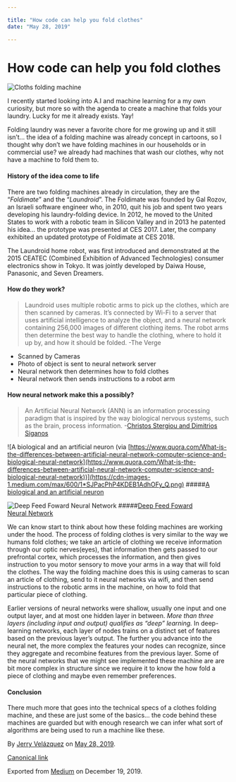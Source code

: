 ```yaml
---

title: "How code can help you fold clothes"
date: "May 28, 2019"

---
```

# How code can help you fold clothes

![Cloths folding machine](https://media.giphy.com/media/1nR6fu93A17vWZbO9c/giphy.gif)

I recently started looking into A.I and machine learning for a my own curiosity, but more so with the agenda to create a machine that folds your laundry. Lucky for me it already exists. Yay!

Folding laundry was never a favorite chore for me growing up and it still isn’t… the idea of a folding machine was already concept in cartoons, so I thought why don’t we have folding machines in our households or in commercial use? we already had machines that wash our clothes, why not have a machine to fold them to.

#### History of the idea come to life

There are two folding machines already in circulation, they are the “_Foldimate_” and the “_Laundroid_”. The Foldimate was founded by Gal Rozov, an Israeli software engineer who, in 2010, quit his job and spent two years developing his laundry-folding device. In 2012, he moved to the United States to work with a robotic team in Silicon Valley and in 2013 he patented his idea… the prototype was presented at CES 2017. Later, the company exhibited an updated prototype of Foldimate at CES 2018.

The Laundroid home robot, was first introduced and demonstrated at the 2015 CEATEC (Combined Exhibition of Advanced Technologies) consumer electronics show in Tokyo. It was jointly developed by Daiwa House, Panasonic, and Seven Dreamers.

#### How do they work?

> Laundroid uses multiple robotic arms to pick up the clothes, which are then scanned by cameras. It’s connected by Wi-Fi to a server that uses artificial intelligence to analyze the object, and a neural network containing 256,000 images of different clothing items. The robot arms then determine the best way to handle the clothing, where to hold it up by, and how it should be folded. -The Verge

*   Scanned by Cameras
*   Photo of object is sent to neural network server
*   Neural network then determines how to fold clothes
*   Neural network then sends instructions to a robot arm

#### How neural network make this a possibly?

> An Artificial Neural Network (ANN) is an information processing paradigm that is inspired by the way biological nervous systems, such as the brain, process information. -[Christos Stergiou and Dimitrios Siganos](https://www.doc.ic.ac.uk/~nd/surprise_96/journal/vol4/cs11/report.html)

![A biological and an artificial neuron (via [https://www.quora.com/What-is-the-differences-between-artificial-neural-network-computer-science-and-biological-neural-network](https://www.quora.com/What-is-the-differences-between-artificial-neural-network-computer-science-and-biological-neural-network))](https://cdn-images-1.medium.com/max/600/1*SJPacPhP4KDEB1AdhOFy_Q.png)
#####[A biological and an artificial neuron](https://www.quora.com/What-is-the-differences-between-artificial-neural-network-computer-science-and-biological-neural-network](https://www.quora.com/What-is-the-differences-between-artificial-neural-network-computer-science-and-biological-neural-network))

![[Deep Feed Foward Neural Network](https://towardsdatascience.com/the-mostly-complete-chart-of-neural-networks-explained-3fb6f2367464)](https://cdn-images-1.medium.com/max/600/1*Vyz8w8ZGiZCl17birZqIyw.png)
#####[Deep Feed Foward Neural Network](https://towardsdatascience.com/the-mostly-complete-chart-of-neural-networks-explained-3fb6f2367464)

We can know start to think about how these folding machines are working under the hood. The process of folding clothes is very similar to the way we humans fold clothes; we take an article of clothing we receive information through our optic nerves(eyes), that information then gets passed to our prefrontal cortex, which processes the information, and then gives instruction to you motor sensory to move your arms in a way that will fold the clothes. The way the folding machine does this is using cameras to scan an article of clothing, send to it neural networks via wifi, and then send instructions to the robotic arms in the machine, on how to fold that particular piece of clothing.

Earlier versions of neural networks were shallow, usually one input and one output layer, and at most one hidden layer in between. _More than three layers (including input and output) qualifies as “deep” learning._ In deep-learning networks, each layer of nodes trains on a distinct set of features based on the previous layer’s output. The further you advance into the neural net, the more complex the features your nodes can recognize, since they aggregate and recombine features from the previous layer. Some of the neural networks that we might see implemented these machine are are bit more complex in structure since we require it to know the how fold a piece of clothing and maybe even remember preferences.

#### Conclusion

There much more that goes into the technical specs of a clothes folding machine, and these are just some of the basics… the code behind these machines are guarded but with enough research we can infer what sort of algorithms are being used to run a machine like these.

By [Jerry Velázquez](https://medium.com/@jvr572) on [May 28, 2019](https://medium.com/p/9b8e424ba39c).

[Canonical link](https://medium.com/@jvr572/how-code-can-help-you-fold-clothes-9b8e424ba39c)

Exported from [Medium](https://medium.com) on December 19, 2019.